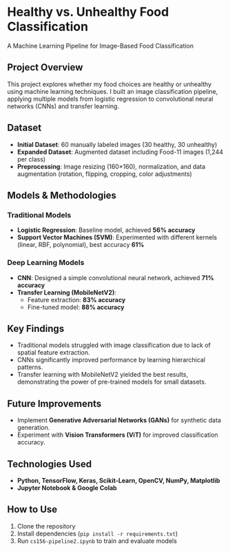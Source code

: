 # **Healthy vs. Unhealthy Food Classification**  
A Machine Learning Pipeline for Image-Based Food Classification  

## **Project Overview**  
This project explores whether my food choices are healthy or unhealthy using machine learning techniques. I built an image classification pipeline, applying multiple models from logistic regression to convolutional neural networks (CNNs) and transfer learning.  

## **Dataset**  
- **Initial Dataset**: 60 manually labeled images (30 healthy, 30 unhealthy)  
- **Expanded Dataset**: Augmented dataset including Food-11 images (1,244 per class)  
- **Preprocessing**: Image resizing (160×160), normalization, and data augmentation (rotation, flipping, cropping, color adjustments)  

## **Models & Methodologies**  
### **Traditional Models**  
- **Logistic Regression**: Baseline model, achieved **56% accuracy**  
- **Support Vector Machines (SVM)**: Experimented with different kernels (linear, RBF, polynomial), best accuracy **61%**  

### **Deep Learning Models**  
- **CNN**: Designed a simple convolutional neural network, achieved **71% accuracy**  
- **Transfer Learning (MobileNetV2)**:  
  - Feature extraction: **83% accuracy**  
  - Fine-tuned model: **88% accuracy**  

## **Key Findings**  
- Traditional models struggled with image classification due to lack of spatial feature extraction.  
- CNNs significantly improved performance by learning hierarchical patterns.  
- Transfer learning with MobileNetV2 yielded the best results, demonstrating the power of pre-trained models for small datasets.  

## **Future Improvements**  
- Implement **Generative Adversarial Networks (GANs)** for synthetic data generation.  
- Experiment with **Vision Transformers (ViT)** for improved classification accuracy.  

## **Technologies Used**  
- **Python, TensorFlow, Keras, Scikit-Learn, OpenCV, NumPy, Matplotlib**  
- **Jupyter Notebook & Google Colab**  

## **How to Use**  
1. Clone the repository  
2. Install dependencies (`pip install -r requirements.txt`)  
3. Run `cs156-pipeline2.ipynb` to train and evaluate models  
